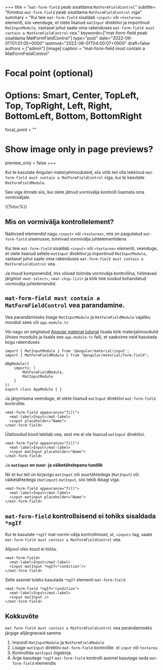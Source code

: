 +++
title   = "`mat-form-field` peab sisaldama `MatFormFieldControl`"
subtitle= "Kinnitus `mat-form-field` peab sisaldama `MatFormFieldControl` viga"
summary = "Kui teie `mat-form-field` sisaldab `<input>` või `<textarea>` elementi, siis veenduge, et olete lisanud `matInput` direktiivi ja importinud `MatInputModule`, vastasel juhul saate oma rakenduses `mat-form-field must contain a MatFormFieldControl` vea."
keywords=["mat-form-field peab sisaldama MatFormFieldControl"]
type="post"
date="2022-06-01T01:01:05+0000"
lastmod="2022-06-01T04:00:07+0000"
draft=false
authors = ["admin"]
[image]
  caption = "mat-form-field must contain a MatFormFieldControl"

  # Focal point (optional)
  # Options: Smart, Center, TopLeft, Top, TopRight, Left, Right, BottomLeft, Bottom, BottomRight
  focal_point = ""

  # Show image only in page previews?
  preview_only = false
+++

Kui te kasutate Angulari materjalimooduleid, siis võib teil olla tekkinud `mat-form-field must contain a MatFormFieldControl` viga, kui te kasutate `MatFormFieldModule`.

See viga ilmneb siis, kui olete jätnud vormivälja kontrolli lisamata oma vormiväljale.

{{%toc%}}

## Mis on vormivälja kontrollelement? 

Natiivsed elemendid nagu `<input>` või `<textarea>`, mis on paigutatud `mat-form-field` sisemusse, toimivad vormivälja juhtelementidena 

Kui teie `mat-form-field` sisaldab `<input>` või `<textarea>` elementi, veenduge, et olete lisanud sellele `matInput` direktiivi ja importinud `MatInputModule`, vastasel juhul saate oma rakenduses `mat-form-field must contain a MatFormFieldControl` vea.

Ja muud komponendid, mis võivad toimida vormivälja kontrollina, hõlmavad järgmist `<mat-select>`, `<mat-chip-list>` ja kõik teie loodud kohandatud vormivälja juhtelemendid.


## `mat-form-field must contain a MatFormFieldControl` vea parandamine.

Vea parandamiseks lisage `MatInputModule` ja `MatFormFieldModule` vajaliku mooduli sees või `app.module.ts` 

Või nagu on selgitatud [Angular material tutorial](https://www.angularjswiki.com/material/) lisada kõik materjalimoodulid ühises moodulis ja lisada see `app.module.ts` faili, et saaksime neid kasutada kogu rakenduses 

```
import { MatInputModule } from '@angular/material/input';
import { MatFormFieldModule } from "@angular/material/form-field";

@NgModule({
    imports: [
        MatFormFieldModule,
        MatInputModule
    ]
})
export class AppModule { }

```

Ja järgmisena veenduge, et olete lisanud `matInput` direktiivi `mat-form-field` kontrollile.

```
<mat-form-field appearance="fill">
  <mat-label>Input</mat-label>
  <input placeholder="Name">
</mat-form-field>
```

Ülaltoodud kood tekitab vea, sest me ei ole lisanud `matInput` direktiivi.

```
<mat-form-field appearance="fill">
  <mat-label>Input</mat-label>
  <input matInput placeholder="Name">
</mat-form-field>
```

Ja **`matInput` on suur- ja väiketähelepanu tundlik** 

Nii et kui teil on kirjavigu `matInput` või suurtähtedega (`MatInput`) või väiketähtedega (`matinput`) `matInput`, siis tekib ikkagi viga.

```
<mat-form-field appearance="fill">
  <mat-label>Input</mat-label>
  <input matinput placeholder="Name">
</mat-form-field>
```

## `mat-form-field` kontrollsisend ei tohiks sisaldada `*ngIf`

Kui te kasutate `*ngIf` mat-vormi-välja kontrollimisel, st, `<input>` tag, saate `mat-form-field must contain a MatFormFieldControl` vea.

Allpool olev kood ei tööta.

```
<mat-form-field>
  <mat-label>Input</mat-label>
  <input matInput *ngIf="condition"/>
</mat-form-field>
```

Selle asemel tuleks kasutada `*ngIf` elementi `mat-form-field`.

```
<mat-form-field *ngIf="condition">
  <mat-label>Input</mat-label>
  <input matInput />
</mat-form-field>

```

## Kokkuvõte

 `mat-form-field must contain a MatFormFieldControl` vea parandamiseks järgige alljärgnevaid samme

1. Impordi `MatInputModule` ja `MatFormFieldModule` 
2. Lisage `matInput` direktiiv `mat-form-field` kontrollile. st `input` või `textarea`
3. Kontrollida `matInput` õigekirja.
4. Ärge kasutage `*ngIf` `mat-form-field` kontrolli asemel kasutage seda `mat-form-field` elemendis

